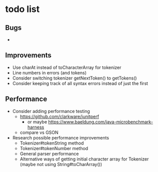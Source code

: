 # todo list

## Bugs

*

## Improvements

* Use charAt instead of toCharacterArray for tokenizer
* Line numbers in errors (and tokens)
* Consider switching tokenizer getNextToken() to getTokens()
* Consider keeping track of all syntax errors instead of just the first

## Performance

* Consider adding performance testing
    * https://github.com/clarkware/junitperf
        * or maybe https://www.baeldung.com/java-microbenchmark-harness
    * compare vs GSON
* Research possible performance improvements
    * Tokenizer#tokenString method
    * Tokenizer#tokenNumber method
    * General parser performance
    * Alternative ways of getting initial character array for Tokenizer (maybe not using String#toCharArray())
